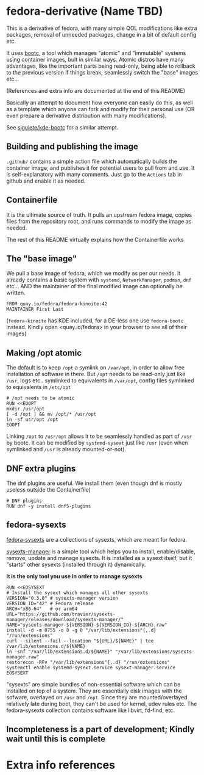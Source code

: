 # fedora-derivative (Name TBD)
This is a derivative of fedora, with many simple QOL modifications like extra packages, removal of unneeded packages, change in a bit of default config etc.

It uses [bootc](https://bootc-dev.github.io/bootc), a tool which manages "atomic" and "immutable" systems using container images, bult in similar ways.
Atomic distros have many advantages, like the important parts being read-only, being able to rollback to the previous version if things break, seamlessly switch the "base" images etc...

(References and extra info are documented at the end of this README)

Basically an attempt to document how everyone can easily do this, as well as a template which anyone can fork and modify for their personal use (OR even prepare a derivative distribution with many modifications).

See [sigulete/kde-bootc](https://github.com/sigulete/kde-bootc) for a similar attempt.

## Building and publishing the image
`.github/` contains a simple action file which automatically builds the container image, and publishes it for potential users to pull from and use.
It is self-explanatory with many comments.
Just go to the `Actions` tab in github and enable it as needed.

## Containerfile
It is the ultimate source of truth.
It pulls an upstream fedora image, copies files from the repository root, and runs commands to modify the image as needed.

The rest of this README virtually explains how the Containerfile works

## The "base image"
We pull a base image of fedora, which we modify as per our needs.
It already contains a basic system with `systemd`, `NetworkManager`, `podman`, `dnf` etc...
AND the maintainer of the final modified image can optionally be written.
```
FROM quay.io/fedora/fedora-kinoite:42
MAINTAINER First Last
```
(`fedora-kinoite` has KDE included, for a DE-less one use `fedora-bootc` instead. Kindly open <quay.io/fedora> in your browser to see all of their images)

## Making /opt atomic
The default is to keep `/opt` a symlink on `/var/opt`, in order to allow free installation of software in there.
But `/opt` needs to be read-only just like `/usr`, logs etc.. symlinked to equivalents in `/var/opt`, config files symlinked to equivalents in `/etc/opt`
```
# /opt needs to be atomic
RUN <<EOOPT
mkdir /usr/opt
[ -d /opt ] && mv /opt/* /usr/opt
ln -sf usr/opt /opt
EOOPT
```
Linking `/opt` to `/usr/opt` allows it to be seamlessly handled as part of `/usr` by bootc.
It can be modified by `systemd-sysext` just like `/usr` (even when symlinked and `/usr` is already mounted-or-not).

## DNF extra plugins
The dnf plugins are useful. We install them (even though dnf is mostly useless outside the Containerfile)
```
# DNF plugins
RUN dnf -y install dnf5-plugins
```

<!-- Not now... This is wrong and incomplete
## Enabling kernel-install integration
In order to be able to modify the kernel setup process, for eg. to use UKIs or custom secureboot keys
Ref: https://docs.fedoraproject.org/en-US/bootc/building-containers/#_kernel_management
```
# kernel-install
RUN dnf -y downgrade kernel
```
-->

## fedora-sysexts
[fedora-sysexts](https://extensions.fcos.fr/) are a collections of sysexts, which are meant for fedora.

[sysexts-manager](https://github.com/travier/sysexts-manager) is a simple tool which helps you to install, enable/disable, remove, update and manage sysexts.
It is installed as a sysext itself, but it "starts" other sysexts (installed through it) dynamically.

**It is the only tool you use in order to manage sysexts**

```
RUN <<EOSYSEXT
# Install the sysext which manages all other sysexts
VERSION="0.3.0" # sysexts-manager version
VERSION_ID="42" # Fedora release
ARCH="x86-64"   # or arm64
URL="https://github.com/travier/sysexts-manager/releases/download/sysexts-manager/"
NAME="sysexts-manager-${VERSION}-${VERSION_ID}-${ARCH}.raw"
install -d -m 0755 -o 0 -g 0 "/var/lib/extensions"{,.d} "/run/extensions"
curl --silent --fail --location "${URL}/${NAME}" | tee /var/lib/extensions.d/${NAME}
ln -snf "/var/lib/extensions.d/${NAME}" "/var/lib/extensions/sysexts-manager.raw"
restorecon -RFv "/var/lib/extensions"{,.d} "/run/extensions"
systemctl enable systemd-sysext.service sysext-manager.service
EOSYSEXT
```

"sysexts" are simple bundles of non-essential software which can be installed on top of a system.
They are essentially disk images with the sofware, overlayed on `/usr` and `/opt`.
Since they are mounted/overlayed relatively late during boot, they can't be used for kernel, udev rules etc.
The fedora-sysexts collection contains software like libvirt, fd-find, etc.

## Incompleteness is a part of development; Kindly wait until this is complete

# Extra info references
